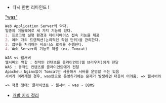 - 다시 한번 리마인드 !

["was"](https://velog.io/@directorhwan59/was)

```markdown
Web Application Server의 약자.
일종의 미들웨어로 세 가지 기능이 있다.
1. 프로그램 실행 환경과 데이터베이스 접속 기능을 제공
2. 여러 개의 트렌젝션(논리적인 작업 단위)을 관리한다.
3. 업무를 처리하는 비즈니스 로직을 수행한다.
4. Web Server의 기능도 제공 (ex. Tomcat)

WAS vs 웹서버
웹서버의 역할 : 정적인 컨텐츠를 클라이언트(웹 브라우저)에게 전달
WAS : 동적인 컨텐츠를 클라이언트에게 전달
Apache나 Nginx없이 Tomcat만 사용해서 서버를 운영할 수는 있음
서버가 여러개일 경우, was만으로 운영하기에는 문제가 발생하면 대응이 어려움. => 웹서버와 같이 사용하면 이 문제를 해결할 수 있음 (무중단으로 서버 운영)

=> 적용 형태: 클라이언트 - 웹서버 - was - DBMS
```

- [개발 지식 정리](https://www.notion.so/2a6eca3fe9a84c3bab9ce5d9b30c379f)